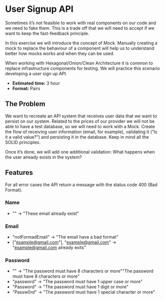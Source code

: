 # User Signup API

Sometimes it’s not feasible to work with real components on our code and we need to fake them. This is a trade off that
we will need to accept if we want to keep the fast-feedback principle.

In this exercise we will introduce the concept of Mock. Manually creating a mock to replace the behaviour of a component
will help us to understand better how mocks works and when they can be used.

When working with Hexagonal/Onion/Clean Architecture it is common to replace infrastructure components for testing.
We will practice this scenario developing a user sign up API.

- **Estimated time:** 3 hour
- **Format:** Pairs

## The Problem

We want to recreate an API system that receives user data that we want to persist on our system. Related to the prices
of our provider we will not be able to have a test database, so we will need to work with a Mock. Create the flow of
receiving user information (email, for example), validating it (”Is it a valid value?”) and persisting it in the
database. Keep in mind all the SOLID principles.

Once it’s done, we will add one additional validation: What happens when the user already exists in the system?

## Features
For all error cases the API return a message with the status code 400 (Bad Format).

### Name
- "" -> "These email already exist"

### Email
- "notFormadEmail" -> "The email have a bad format"
- ["example@gmail.com"], "example@gmail.com" -> "example@gmail.com already exits"

### Password
- "" -> "The password must have 8 characters or more""The password must have 8 characters or more"
- "password" -> "The password must have 1 upper case or more"
- "Password" -> "The password must have 1 digit or more"
- "Passw0rd" -> "The password must have 1 special character or more"
